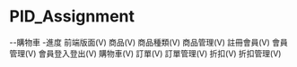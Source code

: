 # PID_Assignment
--購物車
-進度 
      前端版面(V)
      商品(V)
      商品種類(V)
      商品管理(V)
      註冊會員(V)
      會員管理(V)
      會員登入登出(V)
      購物車(V)
      訂單(V)
      訂單管理(V)
      折扣(V)
      折扣管理(V)